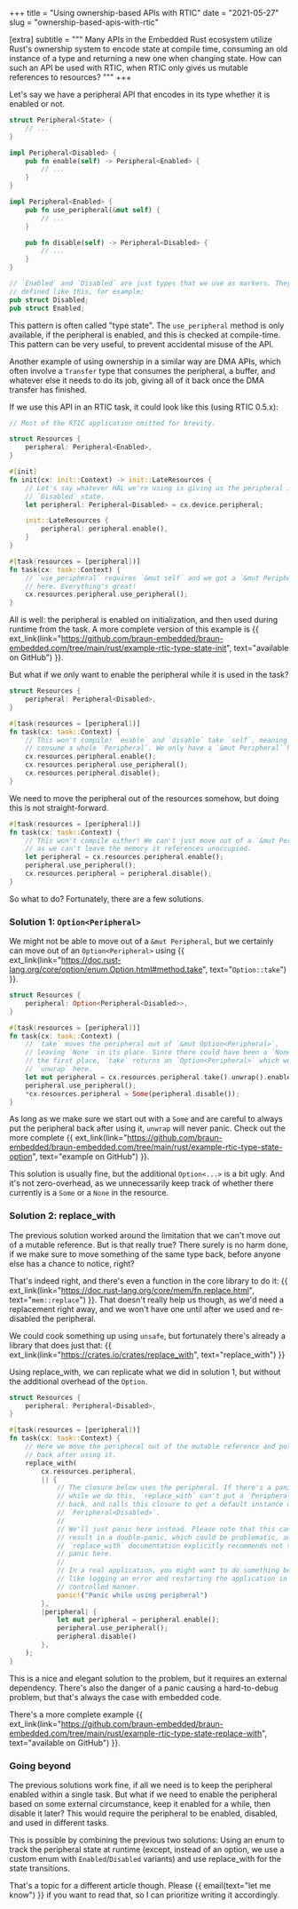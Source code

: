 +++
title = "Using ownership-based APIs with RTIC"
date  = "2021-05-27"
slug  = "ownership-based-apis-with-rtic"

[extra]
subtitle = """
Many APIs in the Embedded Rust ecosystem utilize Rust's ownership system to encode state at compile time, consuming an old instance of a type and returning a new one when changing state. How can such an API be used with RTIC, when RTIC only gives us mutable references to resources?
"""
+++

Let's say we have a peripheral API that encodes in its type whether it is enabled or not.

``` rust
struct Peripheral<State> {
    // ...
}

impl Peripheral<Disabled> {
    pub fn enable(self) -> Peripheral<Enabled> {
        // ...
    }
}

impl Peripheral<Enabled> {
    pub fn use_peripheral(&mut self) {
        // ...
    }

    pub fn disable(self) -> Peripheral<Disabled> {
        // ...
    }
}

// `Enabled` and `Disabled` are just types that we use as markers. They could be
// defined like this, for example:
pub struct Disabled;
pub struct Enabled;
```

This pattern is often called "type state". The `use_peripheral` method is only available, if the peripheral is enabled, and this is checked at compile-time. This pattern can be very useful, to prevent accidental misuse of the API.

Another example of using ownership in a similar way are DMA APIs, which often involve a `Transfer` type that consumes the peripheral, a buffer, and whatever else it needs to do its job, giving all of it back once the DMA transfer has finished.

If we use this API in an RTIC task, it could look like this (using RTIC 0.5.x):

``` rust
// Most of the RTIC application omitted for brevity.

struct Resources {
    peripheral: Peripheral<Enabled>,
}

#[init]
fn init(cx: init::Context) -> init::LateResources {
    // Let's say whatever HAL we're using is giving us the peripheral in the
    // `Disabled` state.
    let peripheral: Peripheral<Disabled> = cx.device.peripheral;

    init::LateResources {
        peripheral: peripheral.enable(),
    }
}

#[task(resources = [peripheral])]
fn task(cx: task::Context) {
    // `use_peripheral` requires `&mut self` and we got a `&mut Peripheral`
    // here. Everything's great!
    cx.resources.peripheral.use_peripheral();
}
```

All is well: the peripheral is enabled on initialization, and then used during runtime from the task. A more complete version of this example is {{ ext_link(link="https://github.com/braun-embedded/braun-embedded.com/tree/main/rust/example-rtic-type-state-init", text="available on GitHub") }}.

But what if we only want to enable the peripheral while it is used in the task?

``` rust
struct Resources {
    peripheral: Peripheral<Disabled>,
}

#[task(resources = [peripheral])]
fn task(cx: task::Context) {
    // This won't compile! `enable` and `disable` take `self`, meaning they
    // consume a whole `Peripheral`. We only have a `&mut Peripheral` here.
    cx.resources.peripheral.enable();
    cx.resources.peripheral.use_peripheral();
    cx.resources.peripheral.disable();
}
```

We need to move the peripheral out of the resources somehow, but doing this is not straight-forward.

``` rust
#[task(resources = [peripheral])]
fn task(cx: task::Context) {
    // This won't compile either! We can't just move out of a `&mut Peripheral`,
    // as we can't leave the memory it references unoccupied.
    let peripheral = cx.resources.peripheral.enable();
    peripheral.use_peripheral();
    cx.resources.peripheral = peripheral.disable();
}
```

So what to do? Fortunately, there are a few solutions.


### Solution 1: `Option<Peripheral>`

We might not be able to move out of a `&mut Peripheral`, but we certainly can move out of an `Option<Peripheral>` using {{ ext_link(link="https://doc.rust-lang.org/core/option/enum.Option.html#method.take", text="`Option::take`") }}.

``` rust
struct Resources {
    peripheral: Option<Peripheral<Disabled>>,
}

#[task(resources = [peripheral])]
fn task(cx: task::Context) {
    // `take` moves the peripheral out of `&mut Option<Peripheral>`,
    // leaving `None` in its place. Since there could have been a `None` in
    // the first place, `take` returns an `Option<Peripheral>` which we
    // `unwrap` here.
    let mut peripheral = cx.resources.peripheral.take().unwrap().enable();
    peripheral.use_peripheral();
    *cx.resources.peripheral = Some(peripheral.disable());
}
```

As long as we make sure we start out with a `Some` and are careful to always put the peripheral back after using it, `unwrap` will never panic. Check out the more complete {{ ext_link(link="https://github.com/braun-embedded/braun-embedded.com/tree/main/rust/example-rtic-type-state-option", text="example on GitHub") }}.

This solution is usually fine, but the additional `Option<...>` is a bit ugly. And it's not zero-overhead, as we unnecessarily keep track of whether there currently is a `Some` or a `None` in the resource.


### Solution 2: replace_with

The previous solution worked around the limitation that we can't move out of a mutable reference. But is that really true? There surely is no harm done, if we make sure to move something of the same type back, before anyone else has a chance to notice, right?

That's indeed right, and there's even a function in the core library to do it: {{ ext_link(link="https://doc.rust-lang.org/core/mem/fn.replace.html", text="`mem::replace`") }}. That doesn't really help us though, as we'd need a replacement right away, and we won't have one until after we used and re-disabled the peripheral.

We could cook something up using `unsafe`, but fortunately there's already a library that does just that: {{ ext_link(link="https://crates.io/crates/replace_with", text="replace_with") }}

Using replace_with, we can replicate what we did in solution 1, but without the additional overhead of the `Option`.

``` rust
struct Resources {
    peripheral: Peripheral<Disabled>,
}

#[task(resources = [peripheral])]
fn task(cx: task::Context) {
    // Here we move the peripheral out of the mutable reference and put it
    // back after using it.
    replace_with(
        cx.resources.peripheral,
        || {
            // The closure below uses the peripheral. If there's a panic
            // while we do this, `replace_with` can't put a `Peripheral`
            // back, and calls this closure to get a default instance of
            // `Peripheral<Disabled>`.
            //
            // We'll just panic here instead. Please note that this can
            // result in a double-panic, which could be problematic, and the
            // `replace_with` documentation explicitly recommends not to
            // panic here.
            //
            // In a real application, you might want to do something better,
            // like logging an error and restarting the application in a
            // controlled manner.
            panic!("Panic while using peripheral")
        },
        |peripheral| {
            let mut peripheral = peripheral.enable();
            peripheral.use_peripheral();
            peripheral.disable()
        },
    );
}
```

This is a nice and elegant solution to the problem, but it requires an external dependency. There's also the danger of a panic causing a hard-to-debug problem, but that's always the case with embedded code.

There's a more complete example {{ ext_link(link="https://github.com/braun-embedded/braun-embedded.com/tree/main/rust/example-rtic-type-state-replace-with", text="available on GitHub") }}.



### Going beyond

The previous solutions work fine, if all we need is to keep the peripheral enabled within a single task. But what if we need to enable the peripheral based on some external circumstance, keep it enabled for a while, then disable it later? This would require the peripheral to be enabled, disabled, and used in different tasks.

This is possible by combining the previous two solutions: Using an enum to track the peripheral state at runtime (except, instead of an option, we use a custom enum with `Enabled`/`Disabled` variants) and use replace_with for the state transitions.

That's a topic for a different article though. Please {{ email(text="let me know") }} if you want to read that, so I can prioritize writing it accordingly.
